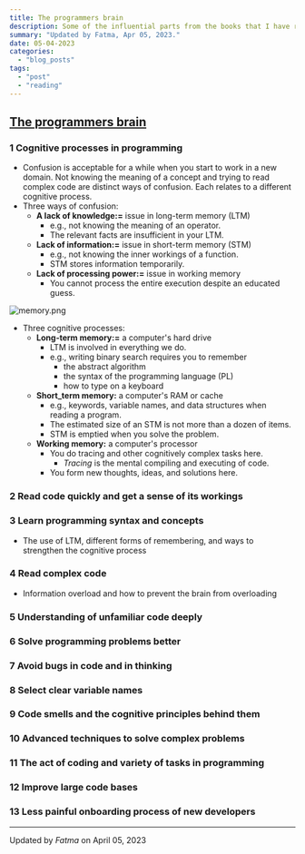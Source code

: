 ```yaml
---
title: The programmers brain
description: Some of the influential parts from the books that I have read.
summary: "Updated by Fatma, Apr 05, 2023."
date: 05-04-2023
categories:
  - "blog_posts"
tags:
  - "post"
  - "reading"
---
```

## [The programmers brain](https://www.manning.com/books/the-programmers-brain)

### 1 Cognitive processes in programming

- Confusion is acceptable for a while when you start to work in a new domain. Not knowing the meaning of a concept and trying to read complex code are distinct ways of confusion. Each relates to a different cognitive process.
- Three ways of confusion:
  - __A lack of knowledge:=__ issue in long-term memory (LTM)
    - e.g., not knowing the meaning of an operator.
    - The relevant facts are insufficient in your LTM.
  - __Lack of information:=__ issue in short-term memory (STM)
    - e.g., not knowing the inner workings of a function.
    - STM stores information temporarily.
  - __Lack of processing power:=__ issue in working memory
    - You cannot process the entire execution despite an educated guess.

![memory.png](/img/memory.png)

- Three cognitive processes:
  - __Long-term memory:=__ a computer's hard drive
    - LTM is involved in everything we do.
    - e.g., writing binary search requires you to remember
      - the abstract algorithm
      - the syntax of the programming language (PL)
      - how to type on a keyboard
  - __Short_term memory:__ a computer's RAM or cache
    - e.g., keywords, variable names, and data structures when reading a program.
    - The estimated size of an STM is not more than a dozen of items.
    - STM is emptied when you solve the problem.
  - __Working memory:__ a computer's processor
    - You do tracing and other cognitively complex tasks here.
      - _Tracing_ is the mental compiling and executing of code.
    - You form new thoughts, ideas, and solutions here.

### 2 Read code quickly and get a sense of its workings

### 3 Learn programming syntax and concepts

- The use of LTM, different forms of remembering, and ways to strengthen the cognitive process

### 4 Read complex code

- Information overload and how to prevent the brain from overloading

### 5 Understanding of unfamiliar code deeply

### 6 Solve programming problems better

### 7 Avoid bugs in code and in thinking

### 8 Select clear variable names

### 9 Code smells and the cognitive principles behind them

### 10 Advanced techniques to solve complex problems

### 11 The act of coding and variety of tasks in programming

### 12 Improve large code bases

### 13 Less painful onboarding process of new developers

---

Updated by _Fatma_ on April 05, 2023
